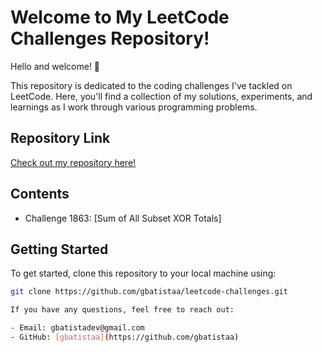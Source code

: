 # Welcome to My LeetCode Challenges Repository!

Hello and welcome! 🎉

This repository is dedicated to the coding challenges I've tackled on LeetCode. Here, you'll find a collection of my solutions, experiments, and learnings as I work through various programming problems.

## Repository Link

[Check out my repository here!](https://github.com/gbatistaa/leetcode-challenges)

## Contents

- Challenge 1863: [Sum of All Subset XOR Totals]

## Getting Started

To get started, clone this repository to your local machine using:

```bash
git clone https://github.com/gbatistaa/leetcode-challenges.git

If you have any questions, feel free to reach out:

- Email: gbatistadev@gmail.com
- GitHub: [gbatistaa](https://github.com/gbatistaa)


